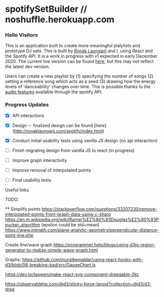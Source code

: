 # spotifySetBuilder // noshuffle.herokuapp.com

### Hello Visitors 

This is an application built to create more meaningful plalylists and prototype DJ sets. This is built by [Ronak Laungani](http://ronaklaungani.com) and I, using React and the Spotify API. It is a work in progress with v1 expected in early December 2020. The current live version can be found [here](https://noshuffle.herokuapp.com), but this may not reflect the latest dev version.

Users can create a new playlist by (1) specifying the number of songs (2) setting a reference song which acts as a seed (3) drawing how the energy levels of 'danceability' changes over time. This is possible thanks to the [audio features](https://developer.spotify.com/documentation/web-api/reference/tracks/get-audio-features/) available through the spotify API.

### Progress Updates

- [x] API interactions
- [x] Design -- finalized design can be found [here] (http://ronaklaungani.com/spotify/index.html)
- [x] Conduct initial usability tests using vanilla JS design (no api interaction)
- [ ] Finish migrating design from vanilla JS to react (in progress)
- [ ] Improve graph interactivity
- [ ] Improve removal of interpolated points 
- [ ] Final usability tests


Useful links

TODO:

** Simplify points
https://stackoverflow.com/questions/33207230/remove-interpolated-points-from-graph-data-using-c-sharp
https://en.m.wikipedia.org/wiki/Ramer%E2%80%93Douglas%E2%80%93Peucker_algorithm (epsilon could be std+mean)
https://www.intmath.com/plane-analytic-geometry/perpendicular-distance-point-line.php


Create line/wave graph
https://programmer.help/blogs/using-d3js-region-generator-to-realize-simple-wave-graph.html

Graphs:
https://github.com/muratkemaldar/using-react-hooks-with-d3/blob/08-breaking-bad/src/GaugeChart.js

https://dev.to/taowen/make-react-svg-component-draggable-2kc

https://observablehq.com/@d3/sticky-force-layout?collection=@d3/d3-drag

